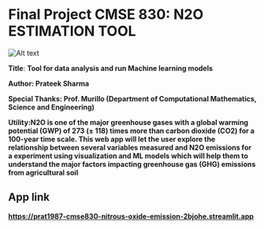 # Final Project CMSE 830: N2O ESTIMATION TOOL

![Alt text](https://www.globalcarbonproject.org/nitrousoxidebudget/20/files/NitrousOxideInfographic2020.png)

**Title**: <b/>Tool for data analysis and run Machine learning models<b/>

**Author**: Prateek Sharma

**Special Thanks**: Prof. Murillo (Department of Computational Mathematics, Science and Engineering)

**Utility**:N2O is one of the major greenhouse gases with a global warming potential (GWP) of 273 (± 118) times 
    more than carbon dioxide (CO2) for a 100-year time scale. This web app will let the user 
    explore the relationship between several variables measured and N2O emissions for a experiment using visualization and ML models which will help them to 
    understand the major factors impacting greenhouse gas (GHG) emissions from agricultural soil



## App link


https://prat1987-cmse830-nitrous-oxide-emission-2bjohe.streamlit.app
